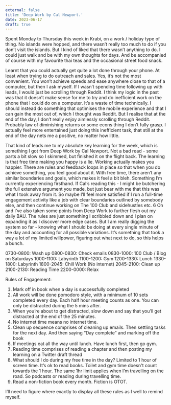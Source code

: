 ```yaml
---
external: false
title: 'Deep Work by Cal Newport.'
date: 2023-06-17
draft: true
---
```


Spent Monday to Thursday this week in Krabi, on a work / holiday type of thing. No islands were hopped, and there wasn’t really too much to do if you don’t visit the islands. But I kind of liked that there wasn’t anything to do. I could just walk and be with my own thoughts for days. And be accompanied of course with my favourite thai teas and the occasional street food snack.

Learnt that you could actually get quite a lot done through your phone. At least when trying to do outreach and sales. Yes, it’s not the most convenient. You won’t achieve speeds and ease anywhere close to that of a computer, but then I ask myself. If I wasn’t spending time following up with leads, I would just be scrolling through Reddit. I think my logic in the past was that it doesn’t make sense for me to try and do inefficient work on the phone that I could do on a computer. It’s a waste of time technically. I should instead do something that optimises the mobile experience and that I can gain the most out of, which I thought was Reddit. But I realise that at the end of the day, I don’t really enjoy aimlessly scrolling through Reddit. Probably law of diminishing returns or some econs thing I don’t fully grasp. I actually feel more entertained just doing this inefficient task, that still at the end of the day nets me a positive, no matter how little.

That kind of leads me to my absolute key learning for the week, which is something I got from Deep Work by Cal Newport. Not a bad read - some parts a bit slow so I skimmed, but finished it on the flight back. The learning is that free time making you happy is a lie. Working actually makes you happier. There are rules and feedback loops in place so that when you do achieve something, you feel good about it. With free time, there aren’t any similar boundaries and goals, which makes it feel a bit bleh. Something I’m currently experiencing firsthand. If Cal’s reading this - I might be butchering the full extensive argument you made, but just bear with me that this was what I took away from it. So maybe I’ll feel more satisfied if I run a full-time engagement activity like a job with clear boundaries outlined by somebody else, and then continue working on The 100 Club and sidehustles etc.
6
Oh and I’ve also taken some points from Deep Work to further flesh out my daily BAU. The rules are just something I scribbled down and I plan on expanding it as I discover more edge cases. But I am really digging the system so far - knowing what I should be doing at every single minute of the day and accounting for all possible variations. It’s something that took a way a lot of my limited willpower, figuring out what next to do, so this helps a bunch.

0730-0800: Wash up
0800-0830: Check emails
0830-1000: 100 Club / Blog on Saturdays
1000-1100: Labyrinth
1100-1200: Gym
1200-1330: Lunch
1330-1800: Labyrinth
1800-2045: Chill Work (No internet)
2045-2100: Clean up
2100-2130: Reading Time
2200-0000: Relax

Rules of Engagement:

1. Mark off in book when a day is successfully completed
2. All work will be done pomodoro style, with a minimum of 10 sets completed every day. Each half hour meeting counts as one. You can only be distracted during the 5 mins after.
3. When you’re about to get distracted, slow down and say that you’ll get distracted at the end of the 25 minutes.
4. No internet time means no internet time.
5. Clean up sequence comprises of cleaning up emails. Then settling tasks for the next day. And then saying “Day complete” and marking off the book
6. If meetings eat all the way until lunch. Have lunch first, then go gym.
7. Reading time comprises of reading a chapter and then posting my learning on a Twitter draft thread
8. What should I do during my free time in the day? Limited to 1 hour of screen time. It’s ok to read books. Toilet and gym time doesn't count towards the 1 hour. The same 1hr limit applies when I’m travelling on the road. So podcasts or reading during travelling time.
9. Read a non-fiction book every month. Fiction is OTOT.

I’ll need to figure where exactly to display all these rules as I well to remind myself.
